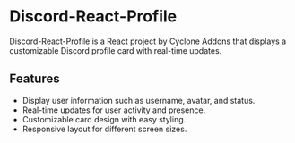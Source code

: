 # Discord-React-Profile

Discord-React-Profile is a React project by Cyclone Addons that displays a customizable Discord profile card with real-time updates.

## Features

- Display user information such as username, avatar, and status.
- Real-time updates for user activity and presence.
- Customizable card design with easy styling.
- Responsive layout for different screen sizes.
